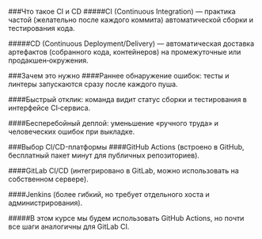 ###Что такое CI и CD
#####CI (Continuous Integration) — практика частой (желательно после каждого коммита) автоматической сборки и тестирования кода.

#####CD (Continuous Deployment/Delivery) — автоматическая доставка артефактов (собранного кода, контейнеров) на промежуточные или продакшен‑окружения.

###Зачем это нужно
####Раннее обнаружение ошибок: тесты и линтеры запускаются сразу после каждого пуша.

####Быстрый отклик: команда видит статус сборки и тестирования в интерфейсе CI‑сервиса.

####Бесперебойный деплой: уменьшение «ручного труда» и человеческих ошибок при выкладке.

###Выбор CI/CD-платформы
####GitHub Actions (встроено в GitHub, бесплатный пакет минут для публичных репозиториев).

####GitLab CI/CD (интегрировано в GitLab, можно использовать на собственном сервере).

####Jenkins (более гибкий, но требует отдельного хоста и администрирования).

#####В этом курсе мы будем использовать GitHub Actions, но почти все шаги аналогичны для GitLab CI.

